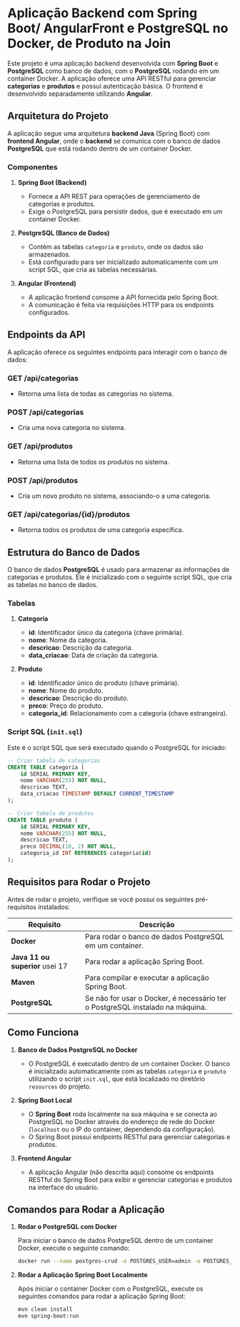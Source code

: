 # Aplicação Backend com Spring Boot/ AngularFront e PostgreSQL no Docker, de Produto na Join

Este projeto é uma aplicação backend desenvolvida com **Spring Boot** e **PostgreSQL** como banco de dados, com o **PostgreSQL** rodando em um container Docker. A aplicação oferece uma API RESTful para gerenciar **categorias** e **produtos** e possui autenticação básica. O frontend é desenvolvido separadamente utilizando **Angular**.

## Arquitetura do Projeto

A aplicação segue uma arquitetura **backend Java** (Spring Boot) com **frontend Angular**, onde o **backend** se comunica com o banco de dados **PostgreSQL** que está rodando dentro de um container Docker.

### Componentes

1. **Spring Boot (Backend)**
   - Fornece a API REST para operações de gerenciamento de categorias e produtos.
   - Exige o PostgreSQL para persistir dados, que é executado em um container Docker.
   
2. **PostgreSQL (Banco de Dados)**
   - Contém as tabelas `categoria` e `produto`, onde os dados são armazenados.
   - Está configurado para ser inicializado automaticamente com um script SQL, que cria as tabelas necessárias.

3. **Angular (Frontend)**
   - A aplicação frontend consome a API fornecida pelo Spring Boot.
   - A comunicação é feita via requisições HTTP para os endpoints configurados.

## Endpoints da API

A aplicação oferece os seguintes endpoints para interagir com o banco de dados:

### **GET /api/categorias**
- Retorna uma lista de todas as categorias no sistema.

### **POST /api/categorias**
- Cria uma nova categoria no sistema.

### **GET /api/produtos**
- Retorna uma lista de todos os produtos no sistema.

### **POST /api/produtos**
- Cria um novo produto no sistema, associando-o a uma categoria.

### **GET /api/categorias/{id}/produtos**
- Retorna todos os produtos de uma categoria específica.

## Estrutura do Banco de Dados

O banco de dados **PostgreSQL** é usado para armazenar as informações de categorias e produtos. Ele é inicializado com o seguinte script SQL, que cria as tabelas no banco de dados.

### Tabelas

1. **Categoria**
   - **id**: Identificador único da categoria (chave primária).
   - **nome**: Nome da categoria.
   - **descricao**: Descrição da categoria.
   - **data_criacao**: Data de criação da categoria.

2. **Produto**
   - **id**: Identificador único do produto (chave primária).
   - **nome**: Nome do produto.
   - **descricao**: Descrição do produto.
   - **preco**: Preço do produto.
   - **categoria_id**: Relacionamento com a categoria (chave estrangeira).

### Script SQL (`init.sql`)

Este é o script SQL que será executado quando o PostgreSQL for iniciado:

```sql
-- Criar tabela de categorias
CREATE TABLE categoria (
    id SERIAL PRIMARY KEY,
    nome VARCHAR(255) NOT NULL,
    descricao TEXT,
    data_criacao TIMESTAMP DEFAULT CURRENT_TIMESTAMP
);

-- Criar tabela de produtos
CREATE TABLE produto (
    id SERIAL PRIMARY KEY,
    nome VARCHAR(255) NOT NULL,
    descricao TEXT,
    preco DECIMAL(10, 2) NOT NULL,
    categoria_id INT REFERENCES categoria(id)
);
```

## Requisitos para Rodar o Projeto

Antes de rodar o projeto, verifique se você possui os seguintes pré-requisitos instalados:

| Requisito                    | Descrição                                                                                     |
|------------------------------|------------------------------------------------------------------------------------------------|
| **Docker**                    | Para rodar o banco de dados PostgreSQL em um container.                                         |
| **Java 11 ou superior** usei 17 | Para rodar a aplicação Spring Boot.                                                           |
| **Maven**                     | Para compilar e executar a aplicação Spring Boot.                                              |
| **PostgreSQL**                | Se não for usar o Docker, é necessário ter o PostgreSQL instalado na máquina.                  |

## Como Funciona

1. **Banco de Dados PostgreSQL no Docker**
   - O PostgreSQL é executado dentro de um container Docker. O banco é inicializado automaticamente com as tabelas `categoria` e `produto` utilizando o script `init.sql`, que está localizado no diretório `resources` do projeto.
   
2. **Spring Boot Local**
   - O **Spring Boot** roda localmente na sua máquina e se conecta ao PostgreSQL no Docker através do endereço de rede do Docker (`localhost` ou o IP do container, dependendo da configuração).
   - O Spring Boot possui endpoints RESTful para gerenciar categorias e produtos.

3. **Frontend Angular**
   - A aplicação Angular (não descrita aqui) consome os endpoints RESTful do Spring Boot para exibir e gerenciar categorias e produtos na interface do usuário.

## Comandos para Rodar a Aplicação

1. **Rodar o PostgreSQL com Docker**

   Para iniciar o banco de dados PostgreSQL dentro de um container Docker, execute o seguinte comando:

   ```bash
   docker run --name postgres-crud -e POSTGRES_USER=admin -e POSTGRES_PASSWORD=admin -e POSTGRES_DB=crud_db -p 5432:5432 -d postgres


2. **Rodar a Aplicação Spring Boot Localmente**

   Após iniciar o container Docker com o PostgreSQL, execute os seguintes comandos para rodar a aplicação Spring Boot:

   ```bash
   mvn clean install
   mvn spring-boot:run
